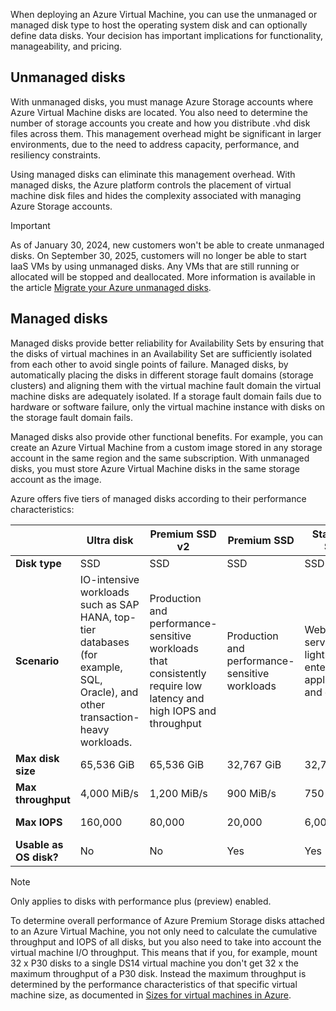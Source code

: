 When deploying an Azure Virtual Machine, you can use the unmanaged or managed disk type to host the operating system disk and can optionally define data disks. Your decision has important implications for functionality, manageability, and pricing.

## Unmanaged disks

With unmanaged disks, you must manage Azure Storage accounts where Azure Virtual Machine disks are located. You also need to determine the number of storage accounts you create and how you distribute .vhd disk files across them. This management overhead might be significant in larger environments, due to the need to address capacity, performance, and resiliency constraints.

Using managed disks can eliminate this management overhead. With managed disks, the Azure platform controls the placement of virtual machine disk files and hides the complexity associated with managing Azure Storage accounts.

> [!IMPORTANT]
> As of January 30, 2024, new customers won't be able to create unmanaged disks. On September 30, 2025, customers will no longer be able to start IaaS VMs by using unmanaged disks. Any VMs that are still running or allocated will be stopped and deallocated. More information is available in the article [Migrate your Azure unmanaged disks](/azure/virtual-machines/unmanaged-disks-deprecation).

## Managed disks

Managed disks provide better reliability for Availability Sets by ensuring that the disks of virtual machines in an Availability Set are sufficiently isolated from each other to avoid single points of failure. Managed disks, by automatically placing the disks in different storage fault domains (storage clusters) and aligning them with the virtual machine fault domain the virtual machine disks are adequately isolated. If a storage fault domain fails due to hardware or software failure, only the virtual machine instance with disks on the storage fault domain fails.

Managed disks also provide other functional benefits. For example, you can create an Azure Virtual Machine from a custom image stored in any storage account in the same region and the same subscription. With unmanaged disks, you must store Azure Virtual Machine disks in the same storage account as the image.

Azure offers five tiers of managed disks according to their performance characteristics:

|  | Ultra disk | Premium SSD v2 | Premium SSD | Standard SSD | Standard HDD |
|---|---|---|---|---|---|
| **Disk type** | SSD | SSD | SSD | SSD | HDD
| **Scenario** | IO-intensive workloads such as SAP HANA, top-tier databases (for example, SQL, Oracle), and other transaction-heavy workloads. | Production and performance-sensitive workloads that consistently require low latency and high IOPS and throughput | Production and performance-sensitive workloads | Web servers, lightly used enterprise applications, and dev/test | Backup, non-critical, infrequent access
| **Max disk size** | 65,536 GiB | 65,536 GiB | 32,767 GiB | 32,767 GiB | 32,767 GiB
| **Max throughput** | 4,000 MiB/s | 1,200 MiB/s | 900 MiB/s | 750 MiB/s | 500 MiB/s
| **Max IOPS** | 160,000 | 80,000 | 20,000 | 6,000 | 2,000, 3,000*
| **Usable as OS disk?** | No | No | Yes | Yes | Yes

> [!NOTE]
> Only applies to disks with performance plus (preview) enabled.

To determine overall performance of Azure Premium Storage disks attached to an Azure Virtual Machine, you not only need to calculate the cumulative throughput and IOPS of all disks, but you also need to take into account the virtual machine I/O throughput. This means that if you, for example, mount 32 x P30 disks to a single DS14 virtual machine you don't get 32 x the maximum throughput of a P30 disk. Instead the maximum throughput is determined by the performance characteristics of that specific virtual machine size, as documented in [Sizes for virtual machines in Azure](/azure/virtual-machines/sizes).
